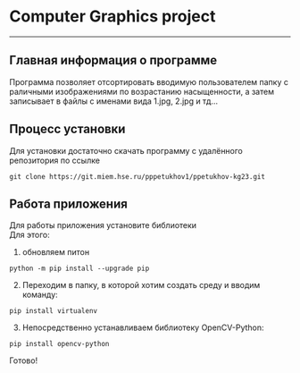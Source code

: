 # Computer Graphics project

***

## Главная информация о программе
 Программа позволяет отсортировать вводимую пользователем папку с раличными изображениями по возрастанию насыщенности, а затем записывает в файлы с именами вида 1.jpg, 2.jpg и тд...  

## Процесс установки
Для установки достаточно скачать программу с удалённого репозитория по ссылке

```
git clone https://git.miem.hse.ru/pppetukhov1/ppetukhov-kg23.git
```

## Работа приложения
Для работы приложения установите библиотеки  
Для этого:  
1. обновляем питон
```
python -m pip install --upgrade pip
```
2. Переходим в папку, в которой хотим создать среду и вводим команду:  
```
pip install virtualenv
```
3. Непосредственно устанавливаем библиотеку OpenCV-Python:  
```
pip install opencv-python
```

Готово!